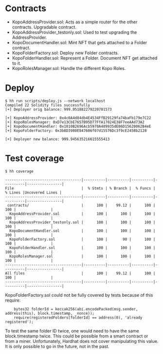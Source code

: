 # Contracts

- KopoAddressProvider.sol: Acts as a simple router for the other contracts. Upgradable contract.
- KopoAddressProvider_testonly.sol: Used to test upgrading the AddressProvider.
- KopoDocumentHandler.sol: Mint NFT that gets attached to a Folder contract.
- KopoFolderFactory.sol: Deploy new Folder contracts.
- KopoFolderHandler.sol: Represent a Folder. Document NFT get attached to it.
- KopoRolesManager.sol: Handle the different Kopo Roles.

# Deploy

```console
$ hh run scripts/deploy.js --network localhost
Compiled 22 Solidity files successfully
[+] Deployer orig balance: 999.951882279220701573

[+] KopoAddressProvider: 0x4c0A4d84db4E4534FfB29129fa74baFb179e7C22
[+] KopoRolesManager: 0xD7e13CbE7657B95D77FfA17024E38F7eeAAd73A2
[+] KopoDocumentHandler: 0x1010B2696Acb5970A489935dE06D15620062B4eE
[+] KopoFolderFactory: 0x3b8D3980E847606f07d15576Dc3f9cE2458b2128

[+] Deployer new balance: 999.945635216615555413
```

# Test coverage

```console
$ hh coverage

-----------------------------------|----------|----------|----------|----------|----------------|
File                               |  % Stmts | % Branch |  % Funcs |  % Lines |Uncovered Lines |
-----------------------------------|----------|----------|----------|----------|----------------|
 contracts/                        |      100 |    99.12 |      100 |      100 |                |
  KopoAddressProvider.sol          |      100 |      100 |      100 |      100 |                |
  KopoAddressProvider_testonly.sol |      100 |      100 |      100 |      100 |                |
  KopoDocumentHandler.sol          |      100 |      100 |      100 |      100 |                |
  KopoFolderFactory.sol            |      100 |       90 |      100 |      100 |                |
  KopoFolderHandler.sol            |      100 |      100 |      100 |      100 |                |
  KopoRolesManager.sol             |      100 |      100 |      100 |      100 |                |
-----------------------------------|----------|----------|----------|----------|----------------|
All files                          |      100 |    99.12 |      100 |      100 |                |
-----------------------------------|----------|----------|----------|----------|----------------|
```

KopoFolderFactory.sol could not be fully covered by tests because of this require:

```solidity
    bytes32 folderId = keccak256(abi.encodePacked(msg.sender, address(this), block.timestamp, _nonce));
    require(registeredFolders[folderId] == address(0), 'already registered');
```

To test the same folder ID twice, one would need to have the same block.timestamp twice. This could be possible from a smart contract or from a miner. Unfortunately, Hardhat does not cover manipulating this value. It is only possible to go in the future, not in the past.
